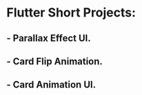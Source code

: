 # Flutter Short Projects: 

## - Parallax Effect UI. 
## - Card Flip Animation.  
## - Card Animation UI.

 
 
